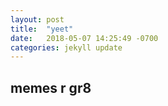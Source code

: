 ```yaml
---
layout: post
title:  "yeet"
date:   2018-05-07 14:25:49 -0700
categories: jekyll update
---
```


## memes r gr8
